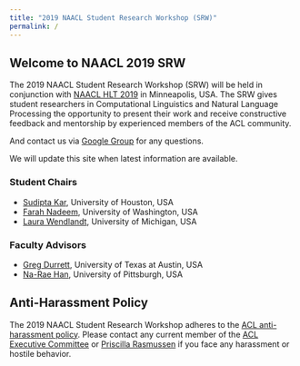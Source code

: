 ```yaml
---
title: "2019 NAACL Student Research Workshop (SRW)"
permalink: /
---
```



## Welcome to NAACL 2019 SRW
The 2019 NAACL Student Research Workshop (SRW) will be held in conjunction with [NAACL HLT 2019](http://naacl2019.org) in Minneapolis, USA. The SRW gives student researchers in Computational Linguistics and Natural Language Processing the opportunity to present their work and receive constructive feedback and mentorship by experienced members of the ACL community. 

And contact us via [Google Group](https://groups.google.com/forum/#!forum/naacl-2019-student-research-workshop) for any questions.

We will update this site when latest information are available.

### Student Chairs
- [Sudipta Kar](http://sudiptakar.info/), University of Houston, USA
- [Farah Nadeem](https://sites.google.com/site/nadeemf0755/home), University of Washington, USA
- [Laura Wendlandt](http://wendlandt.github.io/), University of Michigan, USA

### Faculty Advisors 
- [Greg Durrett](http://www.cs.utexas.edu/~gdurrett/), University of Texas at Austin, USA
- [Na-Rae Han](http://www.pitt.edu/~naraehan/), University of Pittsburgh, USA


## Anti-Harassment Policy
The 2019 NAACL Student Research Workshop adheres to the [ACL anti-harassment policy](https://www.aclweb.org/adminwiki/index.php?title=Anti-Harassment_Policy). Please contact any current member of the [ACL Executive Committee](https://www.aclweb.org/portal/about) or [Priscilla Rasmussen](acl@aclweb.org) if you face any harassment or hostile behavior.
